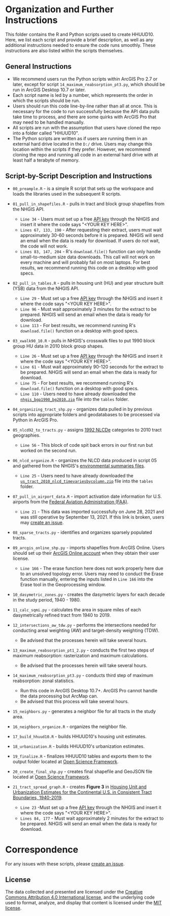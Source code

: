 # Organization and Further Instructions
This folder contains the R and Python scripts used to create HHUUD10. Here, we list each script and provide a brief description, as well as any additional instructions needed to ensure the code runs smoothly. These instructions are also listed within the scripts themselves. 

## General Instructions

- We recommend users run the Python scripts within ArcGIS Pro 2.7 or later, except for script `14_maximum_reabsorption_pt3.py`, which should be run in ArcGIS Desktop 10.7 or later. 
- Each script name is led by a number, which represents the order in which the scripts should be run. 
- Users should run this code line-by-line rather than all at once. This is necessary for the code to run successfully because the API data pulls take time to process, and there are some quirks with ArcGIS Pro that may need to be handled manually. 
- All scripts are run with the assumption that users have cloned the repo into a folder called "HHUUD10".
- The Python scripts are written as if users are running them in an external hard drive located in the `D:/` drive. Users may change this location within the scripts if they prefer. However, we recommend cloning the repo and running all code in an external hard drive with at least half a terabyte of memory.

## Script-by-Script Description and Instructions
- `00_preample.R` - is a simple R script that sets up the workspace and loads the libraries used in the subsequent R scripts.

- `01_pull_in_shapefiles.R` - pulls in tract and block group shapefiles from the NHGIS API.
  - `Line 34` - Users must set up a free [API key](https://account.ipums.org/api_keys) through the NHGIS and insert it where the code says "\<YOUR KEY HERE\>".
  - `Lines 67, 133, 190` - After requesting their extract, users must wait approximately 30-60 seconds before it is prepared. NHGIS will send an email when the data is ready for download. If users do not wait, the code will not work.
  - `Lines 83, 147, 204` - R's `download.file()` function can only handle small-to-medium size data downloads. This call will not work on every machine and will probably fail on most laptops. For best results, we recommend running this code on a desktop with good specs.

- `02_pull_in_tables.R` - pulls in housing unit (HU) and year structure built (YSB) data from the NHGIS API.
  - `Line 29` - Must set up a free [API key](https://account.ipums.org/api_keys) through the NHGIS and insert it where the code says "\<YOUR KEY HERE\>".
  - `Line 96` -  Must wait approximately 3 minutes for the extract to be prepared. NHGIS will send an email when the data is ready for download.
  -  `Line 113` - For best results, we recommend running R's `download.file()` function on a desktop with good specs.

- `03_xwalk90_10.R` - pulls in NHGIS's crosswalk files to put 1990 block group HU data in 2010 block group shapes.
  - `Line 26` - Must set up a free [API key](https://account.ipums.org/api_keys) through the NHGIS and insert it where the code says "\<YOUR KEY HERE\>".
  - `Line 61` - Must wait approximately 90-120 seconds for the extract to be prepared. NHGIS will send an email when the data is ready for download.
  -  `Line 75` - For best results, we recommend running R's `download.file()` function on a desktop with good specs.
  -  `Line 110` - Users need to have already downloaded the [`nhgis_bgp1990_bg2010.zip`](https://data2.nhgis.org/crosswalks/nhgis_bgp1990_bg2010.zip) file into the `tables` folder.

- `04_organizing_tract_shp.py` - organizes data pulled in by previous scripts into appropriate folders and geodatabases to be processed via Python in ArcGIS Pro.

- `05_nlcd92_to_tracts.py` - assigns [1992 NLCDe](https://water.usgs.gov/GIS/metadata/usgswrd/XML/nlcde92.xml#stdorder) categories to 2010 tract geographies.
  - `Line 56` - This block of code spit back errors in our first run but worked on the second run.

- `06_nlcd_organize.R` - organizes the NLCD data produced in script 05 and gathered from the NHGIS's [environmental summaries files](https://www.nhgis.org/user-resources/environmental-summaries).
  - `Line 25` - Users need to have already downloaded the [`us_tract_2010_nlcd_timevariesbycolumn.zip`](https://data2.nhgis.org/environmental/us_tract_2010_nlcd_timevariesbycolumn.zip) file into the `tables` folder.

- `07_pull_in_airport_data.R` - import activation date information for U.S. airports from the [Federal Aviation Administration (FAA)](https://www.faa.gov/airports/airport_safety/airportdata_5010/).
  - `Line 21` - This data was imported successfully on June 28, 2021 and was still operative by September 13, 2021. If this link is broken, users may [create an issue](https://github.com/[removed]/HHUUD10/issues).

- `08_sparse_tracts.py` - identifies and organizes sparsely populated tracts.

- `09_arcgis_online_shp.py` - imports shapefiles from ArcGIS Online. Users should set up their [ArcGIS Online account](https://doc.arcgis.com/en/arcgis-online/get-started/create-account.htm) when they obtain their user license.
  - `Line 166` - The erase function here does not work properly here due to an unsolved topology error. Users may need to conduct the Erase function manually, entering the inputs listed in `Line 166` into the Erase tool in the Geoprocessing window.

- `10_dasymetric_zones.py` - creates the dasymetric layers for each decade in the study period, 1940 - 1980.

- `11_calc_sqmi.py` - calculates the area in square miles of each dasymetrically refined tract  from 1940 to 2019.

- `12_intersections_aw_tdw.py` - performs the intersections needed for conducting areal weighting (AW) and target-density weighting (TDW).
  - Be advised that the processes herein will take several hours.

- `13_maximum_reabsorption_pt1_2.py` - conducts the first two steps of maximum reabsorption: rasterization and maximum calculations.
  - Be advised that the processes herein will take several hours.

- `14_maximum_reabsorption_pt3.py` - conducts third step of maximum reabsorption: zonal statistics.
  - Run this code in ArcGIS Desktop 10.7+. ArcGIS Pro cannot handle the data processing but ArcMap can.
  - Be advised that this process will take several hours.

- `15_neighbors.py` - generates a neighbor file for all tracts in the study area.

- `16_neighbors_organize.R` - organizes the neighbor file.

- `17_build_hhuud10.R` - builds HHUUD10's housing unit estimates.

- `18_urbanization.R` - builds HHUUD10's urbanization estimates.

- `19_finalize.R` - finalizes HHUUD10 tables and exports them to the output folder located at [Open Science Framework](https://osf.io/fzv5e/).

- `20_create_final_shp.py` - creates final shapefile and GeoJSON file located at [Open Science Framework](https://osf.io/fzv5e/).

- `21_tract_spread_graph.R` - creates **Figure 3** in [Housing Unit and Urbanization Estimates for the Continental U.S. in Consistent Tract Boundaries, 1940-2019](https://osf.io/fzv5e/).
  - `Line 23` -Must set up a free [API key](https://account.ipums.org/api_keys) through the NHGIS and insert it where the code says "\<YOUR KEY HERE\>".
  - `Lines 84, 177` - Must wait approximately 2 minutes for the extract to be prepared. NHGIS will send an email when the data is ready for download.

# Correspondence
For any issues with these scripts, please [create an issue](https://github.com/[removed]/HHUUD10/issues).

## License
The data collected and presented are licensed under the [Creative Commons Attribution 4.0 International license](https://creativecommons.org/licenses/by/4.0/), and the underlying code used to format, analyze, and display that content is licensed under the [MIT license](http://opensource.org/licenses/mit-license.php).
